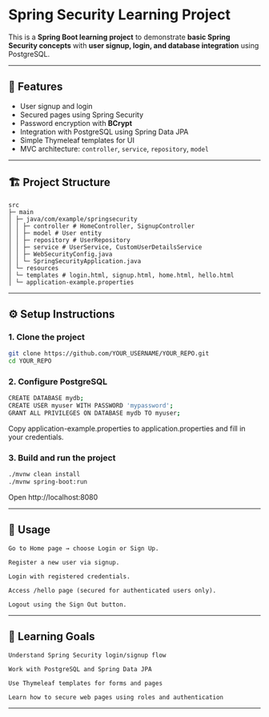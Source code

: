 # Spring Security Learning Project

This is a **Spring Boot learning project** to demonstrate **basic Spring Security concepts** with **user signup, login, and database integration** using PostgreSQL.

---

## 🔑 Features

- User signup and login
- Secured pages using Spring Security
- Password encryption with **BCrypt**
- Integration with PostgreSQL using Spring Data JPA
- Simple Thymeleaf templates for UI
- MVC architecture: `controller`, `service`, `repository`, `model`

---

## 🏗 Project Structure
```
src
├─ main
│ ├─ java/com/example/springsecurity
│ │ ├─ controller # HomeController, SignupController
│ │ ├─ model # User entity
│ │ ├─ repository # UserRepository
│ │ ├─ service # UserService, CustomUserDetailsService
│ │ ├─ WebSecurityConfig.java
│ │ └─ SpringSecurityApplication.java
│ └─ resources
│ └─ templates # login.html, signup.html, home.html, hello.html
│ └─ application-example.properties

```
---

## ⚙️ Setup Instructions

### 1. Clone the project
```bash
git clone https://github.com/YOUR_USERNAME/YOUR_REPO.git
cd YOUR_REPO
```
### 2. Configure PostgreSQL

```bash
CREATE DATABASE mydb;
CREATE USER myuser WITH PASSWORD 'mypassword';
GRANT ALL PRIVILEGES ON DATABASE mydb TO myuser;
```
Copy application-example.properties to application.properties and fill in your credentials.

### 3. Build and run the project

```bash
./mvnw clean install
./mvnw spring-boot:run
```
Open http://localhost:8080

---

## 📝 Usage

    Go to Home page → choose Login or Sign Up.

    Register a new user via signup.

    Login with registered credentials.

    Access /hello page (secured for authenticated users only).

    Logout using the Sign Out button.
---

## 📌 Learning Goals

    Understand Spring Security login/signup flow

    Work with PostgreSQL and Spring Data JPA

    Use Thymeleaf templates for forms and pages

    Learn how to secure web pages using roles and authentication
---
